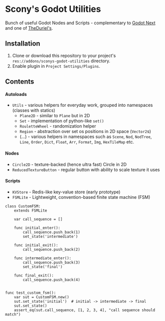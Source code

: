# Scony's Godot Utilities

Bunch of useful Godot Nodes and Scripts - complementary to [Godot Next](https://github.com/willnationsdev/godot-next) and one of [TheDuriel's](https://github.com/TheDuriel/DurielsGodotUtilities).

## Installation

1. Clone or download this repository to your project's `res://addons/sconys-godot-utilities` directory.
2. Enable plugin in `Project Settings/Plugins`.

## Contents

#### Autoloads

- `Utils` - various helpers for everyday work, grouped into namespaces (classes with statics)
    - `Plane2D` - similar to `Plane` but in 2D
    - `Set` - implementation of python-like `set()`
    - `RouletteWheel` - randomization helper
    - `Region` - abstraction over set os positions in 2D space (`Vector2`s)
    - (...) - various helpers in namespaces such as `Scene`, `Nod`, `NodTree`, `Line`, `Order`, `Dict`, `Float`, `Arr`, `Format`, `Img`, `HexTileMap` etc.

#### Nodes

- `Circle2D` - texture-backed (hence ultra fast) Circle in 2D
- `ReducedTextureButton` - regular button with ability to scale texture it uses

#### Scripts

- `KVStore` - Redis-like key-value store (early prototype)
- `FSMLite` - Lightweight, convention-based finite state machine (FSM)

```
class CustomFSM:
	extends FSMLite

	var call_sequence = []

	func initial_enter():
		call_sequence.push_back(1)
		set_state('intermediate')

	func initial_exit():
		call_sequence.push_back(2)

	func intermediate_enter():
		call_sequence.push_back(3)
		set_state('final')

	func final_exit():
		call_sequence.push_back(4)


func test_custom_fsm():
	var sut = CustomFSM.new()
	sut.set_state('initial')  # initial -> intermediate -> final
	sut.set_state()
	assert_eq(sut.call_sequence, [1, 2, 3, 4], "call sequence should match")
```
